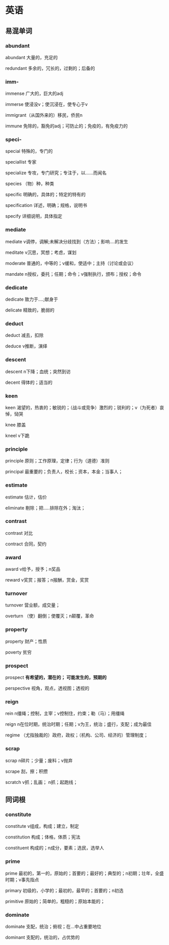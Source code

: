 # 英语

## 易混单词

### abundant

abundant 大量的，充足的

redundant 多余的，冗长的，过剩的；后备的

### imm-

immense 广大的，巨大的adj

immerse 使浸没v；使沉浸在，使专心于v

immigrant（从国外来的）移民，侨民n

immune 免除的，豁免的adj；可防止的；免疫的，有免疫力的

### speci-

special 特殊的，专门的

speciallist 专家

specialize 专攻，专门研究；专注于，以......而闻名

species （物）种，种类

specific 明确的，具体的；特定的特有的

specification 详述，明确；规格，说明书

specify 详细说明，具体指定

### mediate

mediate v调停，调解;未解决分歧找到（方法）；影响....的发生

meditate v沉思，冥想；考虑，谋划

moderate 普通的，中等的；v缓和，使适中；主持（讨论或会议）

mandate n授权，委托；任期；命令；v强制执行，颁布；授权；命令

### dedicate

dedicate 致力于....;献身于

delicate 精致的，脆弱的

### deduct

deduct 减去，扣除

deduce v推断，演绎

### descent

descent n下降；血统；突然到访

decent 得体的；适当的

### keen

keen 渴望的，热衷的；敏锐的；（战斗或竞争）激烈的；锐利的；v（为死者）哀悼，恸哭

knee 膝盖

kneel v下跪

### principle

principle 原则；工作原理，定律；行为（道德）准则

principal 最重要的；负责人，校长；资本，本金；当事人；

### estimate

estimate 估计，估价

eliminate 剔除；把.....排除在外；淘汰；

### contrast

contrast 对比

contract 合同，契约

### award

award v给予，授予；n奖品

reward v奖赏；报答；n报酬，赏金，奖赏

### turnover

turnover 营业额，成交量；

overturn （使）翻倒；使覆灭；n颠覆，革命

### property

property 财产；性质

poverty 贫穷

### prospect

prospect **有希望的，潜在的； 可能发生的，预期的**

perspective 视角，观点，透视图；透视的

### reign

rein n缰绳；控制，主宰；v控制住，约束；勒（马）；用缰绳

reign n在位时期，统治时期；任期；v为王，统治；盛行，支配；成为最佳

regime （尤指独裁的）政府，政权；（机构、公司、经济的）管理制度；



### scrap

scrap n碎片；少量；废料；v抛弃

scrape 刮，擦；积攒

scratch v抓；乱画； n抓；起跑线；

## 同词根

### constitute

constitute v组成，构成；建立，制定

constitution 构成；体格，体质；宪法

constituent 构成的；n成分，要素；选民，选举人

### prime

prime 最初的，第一的，原始的；首要的；最好的；典型的；n初期；壮年，全盛时期；v事先指点

primary 初级的，小学的；最初的，最早的；首要的；n初选

primitive 原始的；简单的，粗糙的；原始本能的；



### dominate

dominate 支配，统治；俯视；在...中占重要地位

dominant 支配的，统治的，占优势的

